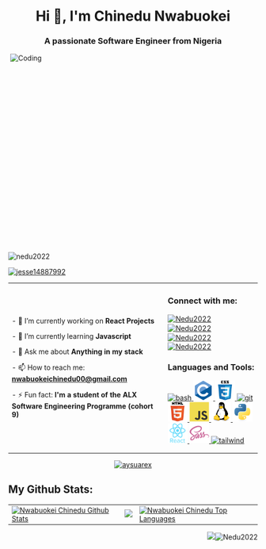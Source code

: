 <h1 align="center">Hi 👋, I'm Chinedu Nwabuokei</h1>
<h3 align="center">A passionate Software Engineer from Nigeria</h3>

<img align="right" alt="Coding" width="500" height="400" src="https://cdn.dribbble.com/users/1162077/screenshots/3848914/programmer.gif">
<p align="left"> <img src="https://komarev.com/ghpvc/?username=nedu2022&label=Profile%20views&color=0e75b6&style=flat" alt="nedu2022" /> </p>


<p align="left"> <a href="https://twitter.com/jesse14887992" target="blank"><img src="https://img.shields.io/twitter/follow/jesse14887992?logo=twitter&style=for-the-badge" alt="jesse14887992" /></a> </p>

<table>
  <tr>
    <td>
      <p>- 🔭 I’m currently working on <b>React Projects</b></p>
      <p>- 🌱 I’m currently learning <b>Javascript</b></p>
      <p>- 💬 Ask me about <b>Anything in my stack</b></p>
      <p>- 📫 How to reach me: <b><a href=mailto:nwabuokeichinedu00@gmail.com alt=email>nwabuokeichinedu00@gmail.com</a></b></p>
      <p>- ⚡ Fun fact: <b>I'm a student of the ALX Software Engineering Programme (cohort 9)</b></p>
    </td>
    <td>
      <h3 align="left">Connect with me:</h3>
      <p align="left">
      <a href="https://www.linkedin.com/in/chinedu-nwabuokei-02a7bb225/" target="blank"><img align="center" src="https://raw.githubusercontent.com/rahuldkjain/github-profile-readme-generator/master/src/images/icons/Social/linked-in-alt.svg" alt="Nedu2022" height="30" width="40" /></a>
      <a href="https://twitter.com/Jesse14887992" target="blank"><img align="center" src="https://raw.githubusercontent.com/rahuldkjain/github-profile-readme-generator/master/src/images/icons/Social/twitter.svg" alt="Nedu2022" height="30" width="40" /></a>
      <a href="https://web.facebook.com/nwabuokei.chinedu" target="blank"><img align="center" src="https://raw.githubusercontent.com/rahuldkjain/github-profile-readme-generator/master/src/images/icons/Social/facebook.svg" alt="Nedu2022" height="30" width="40" /></a>
      <a href="https://www.instagram.com/_just_nuel_/" target="blank"><img align="center" src="https://raw.githubusercontent.com/rahuldkjain/github-profile-readme-generator/master/src/images/icons/Social/instagram.svg" alt="Nedu2022" height="30" width="40" /></a>
      </p>
     <h3 align="left">Languages and Tools:</h3>
<p align="left"> <a href="https://www.gnu.org/software/bash/" target="_blank" rel="noreferrer"> <img src="https://www.vectorlogo.zone/logos/gnu_bash/gnu_bash-icon.svg" alt="bash" width="40" height="40"/> </a> <a href="https://www.cprogramming.com/" target="_blank" rel="noreferrer"> <img src="https://raw.githubusercontent.com/devicons/devicon/master/icons/c/c-original.svg" alt="c" width="40" height="40"/> </a> <a href="https://www.w3schools.com/css/" target="_blank" rel="noreferrer"> <img src="https://raw.githubusercontent.com/devicons/devicon/master/icons/css3/css3-original-wordmark.svg" alt="css3" width="40" height="40"/> </a> <a href="https://git-scm.com/" target="_blank" rel="noreferrer"> <img src="https://www.vectorlogo.zone/logos/git-scm/git-scm-icon.svg" alt="git" width="40" height="40"/> </a> <a href="https://www.w3.org/html/" target="_blank" rel="noreferrer"> <img src="https://raw.githubusercontent.com/devicons/devicon/master/icons/html5/html5-original-wordmark.svg" alt="html5" width="40" height="40"/> </a> <a href="https://developer.mozilla.org/en-US/docs/Web/JavaScript" target="_blank" rel="noreferrer"> <img src="https://raw.githubusercontent.com/devicons/devicon/master/icons/javascript/javascript-original.svg" alt="javascript" width="40" height="40"/> </a> <a href="https://www.linux.org/" target="_blank" rel="noreferrer"> <img src="https://raw.githubusercontent.com/devicons/devicon/master/icons/linux/linux-original.svg" alt="linux" width="40" height="40"/> </a> <a href="https://www.python.org" target="_blank" rel="noreferrer"> <img src="https://raw.githubusercontent.com/devicons/devicon/master/icons/python/python-original.svg" alt="python" width="40" height="40"/> </a> <a href="https://reactjs.org/" target="_blank" rel="noreferrer"> <img src="https://raw.githubusercontent.com/devicons/devicon/master/icons/react/react-original-wordmark.svg" alt="react" width="40" height="40"/> </a> <a href="https://sass-lang.com" target="_blank" rel="noreferrer"> <img src="https://raw.githubusercontent.com/devicons/devicon/master/icons/sass/sass-original.svg" alt="sass" width="40" height="40"/> </a> <a href="https://tailwindcss.com/" target="_blank" rel="noreferrer"> <img src="https://www.vectorlogo.zone/logos/tailwindcss/tailwindcss-icon.svg" alt="tailwind" width="40" height="40"/> </a> </p>
  </tr>
</table>

<p align="center"> <a href="https://twitter.com/Jesse14887992" target="blank"><img src="https://img.shields.io/twitter/follow/Nedu2022?logo=twitter&style=for-the-badge" alt="aysuarex" /></a> </p>

## My Github Stats:

<table>
  <tr>
    <td>
       <a href="https://github.com/Nedu2022"><img alt="Nwabuokei Chinedu Github Stats" src="https://github-readme-stats.vercel.app/api?username=Nedu2022&show_icons=true&count_private=true&theme=react&hide_border=true&bg_color=1d2a3a" /></a>
    </td>
    <td>
       <a href="http://www.github.com/Nedu2022"><img src="https://github-readme-streak-stats.herokuapp.com/?user=Nedu222&stroke=ffffff&background=1d2a3a&ring=5BCDEC&fire=5BCDEC&currStreakNum=ffffff&currStreakLabel=5BCDEC&sideNums=ffffff&sideLabels=ffffff&dates=ffffff&hide_border=true" /></a>
    </td>
    <td>
      <a href="https://github.com/Nedu2022"><img alt="Nwabuokei Chinedu Top Languages" src="https://github-readme-stats.vercel.app/api/top-langs/?username=Nedu2022&langs_count=6&count_private=true&layout=compact&theme=react&hide_border=true&bg_color=1d2a3a"/></a>
    </td>
  </tr>
</table>



<p align="right"> <img src="https://media.giphy.com/media/WUlplcMpOCEmTGBtBW/giphy.gif" width="30"><img src="https://komarev.com/ghpvc/?username=Nedu2022&label=Profile%20views&color=0e75b6&style=flat" alt="Nedu2022" /> </p>

